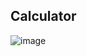 ## Calculator

![image](https://github.com/user-attachments/assets/682b4296-90bb-4c74-9aaf-824874e75b81)
